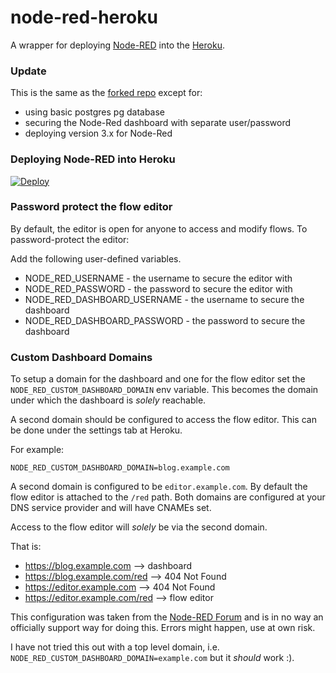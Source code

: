 node-red-heroku
================

A wrapper for deploying [Node-RED](http://nodered.org) into the [Heroku](https://www.heroku.com).

### Update

This is the same as the [forked repo](https://github.com/joeartsea/node-red-heroku) except for:

- using basic postgres pg database
- securing the Node-Red dashboard with separate user/password
- deploying version 3.x for Node-Red

### Deploying Node-RED into Heroku

[![Deploy](https://www.herokucdn.com/deploy/button.png)](https://heroku.com/deploy?template=https://github.com/gorenje/node-red-heroku)

### Password protect the flow editor

By default, the editor is open for anyone to access and modify flows. To password-protect the editor:

Add the following user-defined variables.

* NODE_RED_USERNAME - the username to secure the editor with
* NODE_RED_PASSWORD - the password to secure the editor with
* NODE_RED_DASHBOARD_USERNAME - the username to secure the dashboard
* NODE_RED_DASHBOARD_PASSWORD - the password to secure the dashboard

### Custom Dashboard Domains

To setup a domain for the dashboard and one for the flow editor set the `NODE_RED_CUSTOM_DASHBOARD_DOMAIN` env variable. This becomes the domain under which the dashboard is *solely* reachable.

A second domain should be configured to access the flow editor. This can be done under the settings tab at Heroku.

For example:

`NODE_RED_CUSTOM_DASHBOARD_DOMAIN=blog.example.com`

A second domain is configured to be `editor.example.com`. By default the flow editor is attached to the `/red` path. Both domains are configured at your DNS service provider and will have CNAMEs set.

Access to the flow editor will *solely* be via the second domain.

That is:

- https://blog.example.com --> dashboard
- https://blog.example.com/red --> 404 Not Found
- https://editor.example.com --> 404 Not Found
- https://editor.example.com/red --> flow editor

This configuration was taken from the [Node-RED Forum](https://discourse.nodered.org/t/custom-domains-for-dashboard-endpoint/78988) and is in no way an officially support way for doing this. Errors might happen, use at own risk.

I have not tried this out with a top level domain, i.e. `NODE_RED_CUSTOM_DASHBOARD_DOMAIN=example.com` but it *should* work :).
